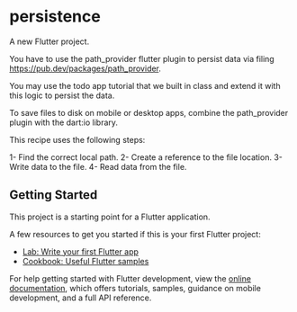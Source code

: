 # persistence

A new Flutter project.

You have to use the path_provider flutter plugin to persist data via filing https://pub.dev/packages/path_provider. 

You may use the todo app tutorial that we built in class and extend it with this logic to persist the data.

To save files to disk on mobile or desktop apps, combine the path_provider plugin with the dart:io library.

This recipe uses the following steps:

1- Find the correct local path.
2- Create a reference to the file location.
3- Write data to the file.
4- Read data from the file.

## Getting Started

This project is a starting point for a Flutter application.

A few resources to get you started if this is your first Flutter project:

- [Lab: Write your first Flutter app](https://docs.flutter.dev/get-started/codelab)
- [Cookbook: Useful Flutter samples](https://docs.flutter.dev/cookbook)

For help getting started with Flutter development, view the
[online documentation](https://docs.flutter.dev/), which offers tutorials,
samples, guidance on mobile development, and a full API reference.
